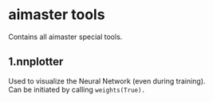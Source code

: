 aimaster tools
==============

Contains all aimaster special tools.  

1.nnplotter
-----------
  
  Used to visualize the Neural Network (even during training).  
  Can be initiated by calling ```weights(True).```  
